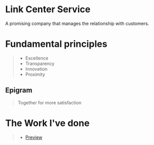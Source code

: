 # Link Center Service

A promising company that manages the relationship with customers.

# Fundamental principles

> - Excellence
> - Transparency
> - Innovation
> - Proximity

## Epigram

> Together for more satisfaction

# The Work I've done

> - [Preview](https://moustaphousman.github.io/lcs/)
